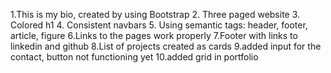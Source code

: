 1.This is my bio, created by using Bootstrap
2. Three paged website
3. Colored h1
4. Consistent navbars
5. Using semantic tags: header, footer, article, figure
6.Links to the pages work properly
7.Footer with links to linkedin and github
8.List of projects created as cards
9.added input for the contact, button not functioning yet
10.added grid in portfolio
